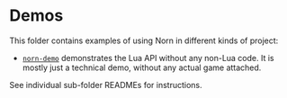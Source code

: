 # Demos

This folder contains examples of using Norn in different kinds of project:

* [`norn-demo`](norn-demo/) demonstrates the Lua API without any non-Lua code. It is mostly just a technical demo, without any actual game attached.

See individual sub-folder READMEs for instructions.